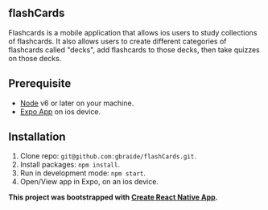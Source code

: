 ## flashCards

Flashcards is a mobile application that allows ios users to study collections of flashcards. It also allows users to create different categories of flashcards called "decks", add flashcards to those decks, then take quizzes on those decks.

## Prerequisite
- [Node](https://nodejs.org/en/) v6 or later on your machine.
- [Expo App](https://expo.io/) on ios device.

## Installation
1. Clone repo: `git@github.com:gbraide/flashCards.git`.
2. Install packages: `npm install`.
3. Run in development mode: `npm start`.
4. Open/View app in Expo, on an ios device.

**This project was bootstrapped with [Create React Native App](https://github.com/react-community/create-react-native-app).**
